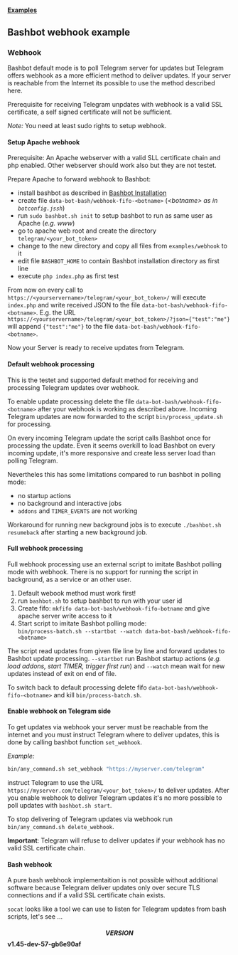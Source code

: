 #### [Examples](../README.md)

## Bashbot webhook example

### Webhook

Bashbot default mode is to poll Telegram server for updates but Telegram offers webhook as a more efficient method to deliver updates.
If your server is reachable from the Internet its possible to use the method described here.

Prerequisite for receiving Telegram unpdates with webhook is a valid SSL certificate, a self signed certificate will not be sufficient.

*Note:* You need at least sudo rights to setup webhook.


#### Setup Apache webhook

Prerequisite: An Apache webserver with a valid SLL certificate chain and php enabled.
Other webserver should work also but they are not testet. 

Prepare Apache to forward webhook to Bashbot: 

- install bashbot as described in [Bashbot Installation](../../doc/0_install.md)
- create file `data-bot-bash/webhook-fifo-<botname>` (_\<botname\> as in `botconfig.jssh`_)
- run `sudo bashbot.sh init` to setup bashbot to run as same user as Apache (_e.g. www_)
- go to apache web root and create the directory `telegram/<your_bot_token>`
- change to the new directory and copy all files from `examples/webhook` to it
- edit file `BASHBOT_HOME` to contain Bashbot installation directory as first line
- execute `php index.php` as first test

From now on every call to `https://<yourservername>/telegram/<your_bot_token>/` will execute
`index.php` and write received JSON to the file `data-bot-bash/webhook-fifo-<botname>`.
E.g. the URL `https://<yourservername>/telegram/<your_bot_token>/?json={"test":"me"}`
will append `{"test":"me"}` to the file `data-bot-bash/webhook-fifo-<botname>`.

Now your Server is ready to receive updates from Telegram. 


#### Default webhook processing

This is the testet and supported default method for receiving and processing Telegram updates over webhook.

To enable update processing delete the file `data-bot-bash/webhook-fifo-<botname>` after your webhook is working as described above.
Incoming Telegram updates are now forwarded to the script `bin/process_update.sh` for processing.

On every incoming Telegram update the script calls Bashbot once for processing the update. Even it seems overkill to load
Bashbot on every incoming update, it's more responsive and create less server load than polling Telegram.

Nevertheles this has some limitations compared to run bashbot in polling mode:
 - no startup actions
 - no background and interactive jobs
 - `addons` and `TIMER_EVENTS` are not working

Workaround for running new background jobs is to execute `./bashbot.sh resumeback` after starting a new background job.

#### Full webhook processing

Full webhook processing use an external script to imitate Bashbot polling mode with webhook.
There is no support for running the script in background, as a service or an other user.

1. Default webook method must work first!
2. run `bashbot.sh` to setup bashbot to run with your user id
2. Create fifo: `mkfifo data-bot-bash/webhook-fifo-botname` and give apache server write access to it
3. Start script to imitate Bashbot polling mode:\
`bin/process-batch.sh --startbot --watch data-bot-bash/webhook-fifo-<botname>`

The script read updates from given file line by line and forward updates to Bashbot update processing. `--startbot` run Bashbot startup actions
(_e.g. load addons, start TIMER, trigger first run_) and `--watch` mean wait for new updates instead of exit on end of file.

To switch back to default processing delete fifo `data-bot-bash/webhook-fifo-<botname>` and kill `bin/process-batch.sh`.

#### Enable webhook on Telegram side

To get updates via webhook your server must be reachable from the internet and you must
instruct Telegram where to deliver updates, this is done by calling bashbot function `set_webhook`.

*Example:*

```bash
bin/any_command.sh set_webhook "https://myserver.com/telegram"
```

instruct Telegram to use the URL `https://myserver.com/telegram/<your_bot_token>/` to deliver updates.
After you enable webhook to deliver Telegram updates it's no more possible to poll updates with `bashbot.sh start`.

To stop delivering of Telegram updates via webhook run `bin/any_command.sh delete_webhook`.

**Important**: Telegram will refuse to deliver updates if your webhook has no valid SSL certificate chain.


#### Bash webhook

A pure bash webhook implementaition is not possible without additional software because Telegram deliver
updates only over secure TLS connections and if a valid SSL certificate chain exists.

`socat` looks like a tool we can use to listen for Telegram updates from bash scripts, let's see ...


#### $$VERSION$$ v1.45-dev-57-gb6e90af

